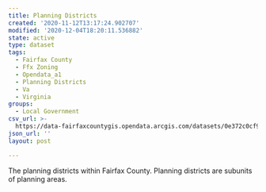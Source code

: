 ```yaml
---
title: Planning Districts
created: '2020-11-12T13:17:24.902707'
modified: '2020-12-04T18:20:11.536882'
state: active
type: dataset
tags:
  - Fairfax County
  - Ffx Zoning
  - Opendata_a1
  - Planning Districts
  - Va
  - Virginia
groups:
  - Local Government
csv_url: >-
  https://data-fairfaxcountygis.opendata.arcgis.com/datasets/0e372c0cf920440691e6daa209415f19_2.csv?outSR=%7B%22latestWkid%22%3A2283%2C%22wkid%22%3A102746%7D
json_url: ''
layout: post

---
```

The planning districts within Fairfax County. Planning districts are subunits of planning areas.
